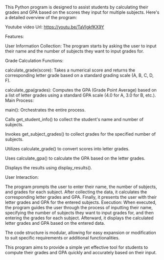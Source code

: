 This Python program is designed to assist students by calculating their grades and GPA based on the scores they input for multiple subjects. Here's a detailed overview of the program:

Youtube video Url: https://youtu.be/TaVIgkfKX9Y

Features:

User Information Collection: The program starts by asking the user to input their name and the number of subjects they want to input grades for.

Grade Calculation Functions:

calculate_grade(score): Takes a numerical score and returns the corresponding letter grade based on a standard grading scale (A, B, C, D, F).

calculate_gpa(grades): Computes the GPA (Grade Point Average) based on a list of letter grades using a standard GPA scale (4.0 for A, 3.0 for B, etc.).
Main Process:

main(): Orchestrates the entire process.

Calls get_student_info() to collect the student's name and number of subjects.

Invokes get_subject_grades() to collect grades for the specified number of subjects.

Utilizes calculate_grade() to convert scores into letter grades.

Uses calculate_gpa() to calculate the GPA based on the letter grades.

Displays the results using display_results().

User Interaction:

The program prompts the user to enter their name, the number of subjects, and grades for each subject.
After collecting the data, it calculates the corresponding letter grades and GPA.
Finally, it presents the user with their letter grades and GPA for the entered subjects.
Execution:
When executed, the program guides the user through the process of inputting their name, specifying the number of subjects they want to input grades for, and then entering the grades for each subject. Afterward, it displays the calculated letter grades and GPA based on the entered data.

The code structure is modular, allowing for easy expansion or modification to suit specific requirements or additional functionalities.

This program aims to provide a simple yet effective tool for students to compute their grades and GPA quickly and accurately based on their input.






